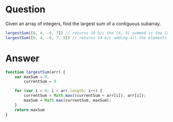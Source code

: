 # Question
Given an array of integers, find the largest sum of a contiguous subarray.
```js
largestSum([6, 4, -8, 7]) // returns 10 b/c the [6, 4] summed is the largest
largestSum([6, 4, -8, 7, 5]) // returns 14 b/c adding all the elements produces the largest sum
```

# Answer
```js
function largestSum(arr) {
    var maxSum = 0,
        currentSum = 0

    for (var i = 0; i < arr.length; i++) {
        currentSum = Math.max((currentSum + arr[i]), arr[i]);
        maxSum = Math.max(currentSum, maxSum);
    }
    return maxSum
}
```

